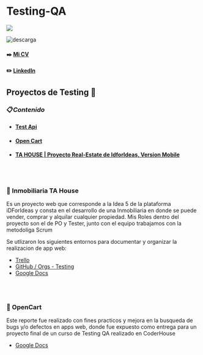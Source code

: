 <h1 align="left">Testing-QA</h3>

<p align="left">
  <a href="https://skillicons.dev">
    <img src="https://skillicons.dev/icons?i=html,js,css,mysql,react,vscode,figma,docker,selenium" />
  </a>
</p>


![descarga](https://user-images.githubusercontent.com/86979361/187540414-5f58deaa-2201-456a-b358-d3d37be24dfb.jpg)

#### ✒️ [Mi CV](./Docs/Maximiliano%20Barbosa.pdf)

#### ✏️ [LinkedIn](https://www.linkedin.com/in/maxi-barbosa/)

## Proyectos de Testing 📒

### 📋<em>Contenido</em>
- #### [Test Api](./Docs/Apimon_MaximilianoBarbosa.pdf)
- #### [Open Cart](https://demo.opencart.com/index.php?route=common/home&language=en-gb) 
- #### [TA HOUSE | Proyecto Real-Estate de IdforIdeas, Version Mobile](https://dev.tahouse.casa/)
<br/>
<br/>

<h3 align="left">🔹 Inmobiliaria TA House</h3>
Es un proyecto web que corresponde a la Idea 5 de la plataforma iDForIdeas y consta en el desarrollo de una Inmobiliaria en donde se puede vender, comprar y alquilar cualquier propiedad. Mis Roles dentro del proyecto son el de PO y Tester, junto con el equipo trabajamos con la metodoliga Scrum

Se utlizaron los siguientes entornos para documentar y organizar la realizacion de app web:
<br/> 

- [Trello](https://trello.com/b/UwFdep98/idea-5)
- [GitHub / Orgs - Testing](https://github.com/tahouse-casa/tahouse-testing.git)
- [Google Docs](https://docs.google.com/document/d/1dUFPsR8bqabMhBHuJoDZJEjY0QTFLXMIijpkcEeTWhU/edit)
<br/>
<br/>

<h3 align="left">🔹 OpenCart</h3>
Este reporte fue realizado con fines practicos y mejora en la busqueda de bugs y/o defectos en apps web, donde fue expuesto como entrega para un proyecto final de un curso de Testing QA realizado en CoderHouse
<br/>

- [Google Docs](https://docs.google.com/document/d/1wHuhAc_iFKuRAs7inDK3Yd8zvfQRqdvXMmIfyyX36bo/edit)
<br/>   
